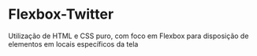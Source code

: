 # Flexbox-Twitter
Utilização de HTML e CSS puro, com foco em Flexbox para disposição de elementos em locais específicos da tela
